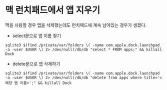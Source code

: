 # 맥 런치패드에서 앱 지우기

맥을 사용할 경우 앱을 삭제했는데도 런치패드에 계속 남아있는 경우가 생겼다.

- select문으로 앱 이름 찾기
```shell
sqlite3 $(find /private/var/folders \( -name com.apple.dock.launchpad -a -user $USER \) 2> /dev/null)/db/db "select * FROM apps;" && killall Dock
```

- delete문으로 앱 삭제하기
```shell
sqlite3 $(find /private/var/folders \( -name com.apple.dock.launchpad -a -user $USER \) 2> /dev/null)/db/db "delete from apps where title='<해당 앱 이름>';" && killall Dock
```

